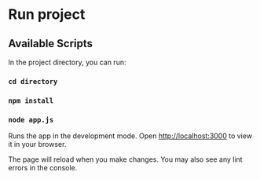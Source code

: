 # Run project

## Available Scripts

In the project directory, you can run:
### `cd directory`
### `npm install`
### `node app.js`

Runs the app in the development mode. Open [http://localhost:3000](http://localhost:3000) to view it in your browser.

The page will reload when you make changes. You may also see any lint errors in the console.

